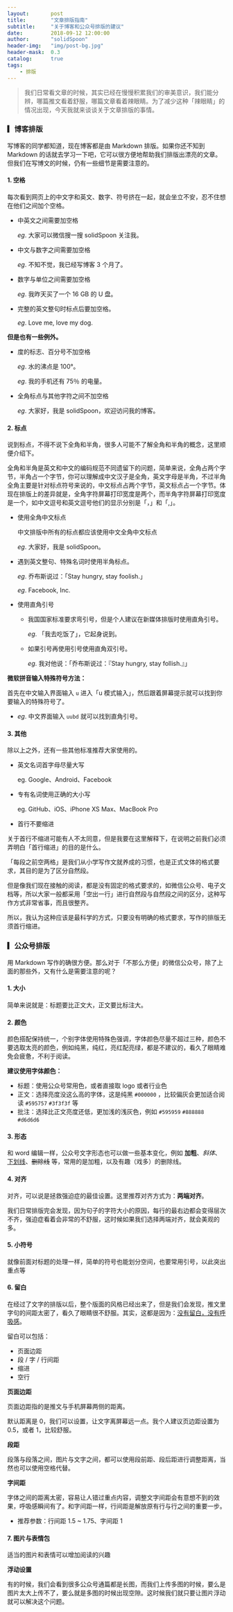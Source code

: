 ```yaml
---
layout:       post
title:        "文章排版指南"
subtitle:     "关于博客和公众号排版的建议"
date:         2018-09-12 12:00:00
author:       "solidSpoon"
header-img:   "img/post-bg.jpg"
header-mask:  0.3
catalog:      true
tags:
    - 排版
---
```


> 我们日常看文章的时候，其实已经在慢慢积累我们的审美意识，我们能分辨，哪篇推文看着舒服，哪篇文章看着辣眼睛。为了减少这种「辣眼睛」的情况出现，今天我就来谈谈关于文章排版的事情。

### ▎博客排版

写博客的同学都知道，现在博客都是由 Markdown 排版。如果你还不知到 Markdown 的话就去学习一下吧，它可以很方便地帮助我们排版出漂亮的文章。但我们在写博文的时候，仍有一些细节是需要注意的。

#### 1. 空格

每次看到网页上的中文字和英文、数字、符号挤在一起，就会坐立不安，忍不住想在他们之间加个空格。

- 中英文之间需要加空格

    *eg*. 大家可以微信搜一搜 solidSpoon 关注我。

- 中文与数字之间需要加空格

    *eg*. 不知不觉，我已经写博客 3 个月了。

- 数字与单位之间需要加空格

    *eg*. 我昨天买了一个 16 GB 的 U 盘。

- 完整的英文整句时标点后要加空格。

    *eg*. Love me, love my dog.

**但是也有一些例外。**

- 度的标志、百分号不加空格

    *eg*. 水的沸点是 100°。
    
    *eg*. 我的手机还有 75％ 的电量。

- 全角标点与其他字符之间不加空格

    *eg*. 大家好，我是 solidSpoon，欢迎访问我的博客。

#### 2. 标点

说到标点，不得不说下全角和半角，很多人可能不了解全角和半角的概念，这里顺便介绍下。

全角和半角是英文和中文的编码规范不同遗留下的问题，简单来说，全角占两个字节，半角占一个字节，你可以理解成中文汉子是全角，英文字母是半角，不过半角全角主要是针对标点符号来说的，中文标点占两个字节，英文标点占一个字节。体现在排版上的差异就是，全角字符屏幕打印宽度是两个，而半角字符屏幕打印宽度是一个，如中文逗号和英文逗号他们的显示分别是「，」和「,」。

- 使用全角中文标点

    中文排版中所有的标点都应该使用中文全角中文标点
    
    *eg*. 大家好，我是 solidSpoon。

- 遇到英文整句、特殊名词时使用半角标点。

    *eg*. 乔布斯说过：「Stay hungry, stay foolish.」
    
    *eg*. Facebook, Inc.

- 使用直角引号

    - 我国国家标准要求弯引号，但是个人建议在新媒体排版时使用直角引号。
        
        *eg*. 「我去吃饭了」，它起身说到。
    
    - 如果引号再使用引号使用直角双引号。
        
        *eg*. 我对他说：「乔布斯说过：『Stay hungry, stay follish.』」

**微软拼音输入特殊符号方法：**

首先在中文输入界面输入 `u` 进入「u 模式输入」，然后跟着屏幕提示就可以找到你要输入的特殊符号了。

- *eg*. 中文界面输入 `uubd` 就可以找到直角引号。

#### 3. 其他

除以上之外，还有一些其他标准推荐大家使用的。

- 英文名词首字母尽量大写

    eg. Google、Android、Facebook

- 专有名词使用正确的大小写

    eg. GitHub、iOS、iPhone XS Max、MacBook Pro

- 首行不要缩进

关于首行不缩进可能有人不太同意，但是我要在这里解释下，在说明之前我们必须弄明白「首行缩进」的目的是什么。
    
「每段之前空两格」是我们从小学写作文就养成的习惯，也是正式文体的格式要求，其目的是为了区分自然段。
    
但是像我们现在接触的阅读，都是没有固定的格式要求的，如微信公众号、电子文档等，所以大家一般都采用「空出一行」进行自然段与自然段之间的区分，这种写作方式非常省事，而且很整齐。
    
所以，我认为这种应该是最科学的方式，只要没有明确的格式要求，写作的排版无须首行缩进。

### ▎公众号排版

用 Markdown 写作的确很方便。那么对于「不那么方便」的微信公众号，除了上面的那些外，又有什么是需要注意的呢？

#### 1. 大小

简单来说就是：标题要比正文大，正文要比标注大。


#### 2. 颜色

颜色搭配保持统一，个别字体使用特殊色强调，字体颜色尽量不超过三种，颜色不要选取太亮的颜色，例如纯黑，纯红，亮红配亮绿，都是不建议的，看久了眼睛难免会疲惫，不利于阅读。

**建议使用字体颜色：**

- 标题：使用公众号常用色，或者直接取 logo 或者行业色
- 正文：选择亮度没这么高的字体，这是纯黑 `#000000` ，比较偏灰会更加适合阅读 `#595757` `#3f3f3f` 等
- 批注：选择比正文亮度还低，更加浅的浅灰色，例如 `#595959` `#888888` `#d6d6d6` 

#### 3. 形态

和 word 编辑一样，公众号文字形态也可以做一些基本变化，例如 **加粗**、*斜体*、<u>下划线</u>、~~删除线~~ 等，常用的是加粗，以及有趣（戏多）的删除线。

 

#### 4. 对齐

对齐，可以说是拯救强迫症的最佳设置。这里推荐对齐方式为：**两端对齐**。

我们日常排版完会发现，因为句子的字符大小的原因，每行的最右边都会变得层次不齐，强迫症看着会非常的不舒服，这时候如果我们选择两端对齐，就会美观的多。

#### 5. 小符号

就像前面对标题的处理一样，简单的符号也能划分空间，也要常用引号，以此突出重点等

#### 6. 留白
在经过了文字的排版以后，整个版面的风格已经出来了，但是我们会发现，推文里字句的间距太密了，看久了眼睛很不舒服。其实，这都是因为：<u>没有留白，没有呼吸感</u>。

 

留白可以包括：
- 页面边距
- 段 / 字 / 行间距
- 缩进
- 空行

**页面边距**

页面边距指的是推文与手机屏幕两侧的距离。

默认距离是 0，我们可以设置，让文字离屏幕远一点。我个人建议页边距设置为 0.5，或者 1，比较舒服。

**段距**

段落与段落之间，图片与文字之间，都可以使用段前距、段后距进行调整距离，当然也可以使用空格代替。

**字间距**

字体之间的距离太密，容易让人错过重点内容，调整文字间距会有意想不到的效果，呼吸感瞬间有了。和字间距一样，行间距是解放原有行与行之间的重要一步。

- 推荐参数：行间距 1.5 ~ 1.75、字间距 1

#### 7. 图片与表情包
适当的图片和表情可以增加阅读的兴趣

**浮动设置**

有的时候，我们会看到很多公众号通篇都是长图，而我们上传多图的时候，要么是图片太大上传不了，要么就是多图的时候出现空隙。这时候我们就只要让图片浮动就可以解决这个问题。